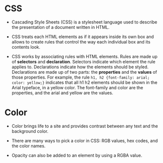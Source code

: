 # CSS

* Cascading Style Sheets (CSS) is a stylesheet language used to describe the presentation of a document written in HTML.

* CSS treats each HTML elements as if it appears inside its own box and allows to create rules that control the way each individual box and its contents look.

* CSS works by associating rules with HTML elements. Rules are made up of **selectors** and **declaration**. Selectors indicate which element the rule applies to. Declarations indicate how the elements should be styled. Declarations are made up of two parts: the **properties** and the **values** of those properties. For example, the rule `h1, h2 {font-family: arial; color: yellow;}` indicates that all h1 h2 elements should be shown in the Arial typeface, in a yellow color. The font-family and color are the properties, and the arial and yellow are the values.

# Color

* Color brings life to a site and provides contrast between any text and the background color.

* There are many ways to pick a color in CSS: RGB values, hex codes, and the color names.

* Opacity can also be added to an element by using a RGBA value.
